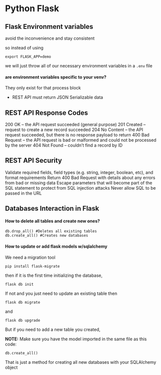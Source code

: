 # Python Flask

## Flask Environment variables

avoid the inconvenience and stay consistent

so instead of using

```
export FLASK_APP=demo
```

we will just throw all of our necessary environment variables in a `.env` file

#### are environment variables specific to your venv?

They only exist for that process block

-   REST API must return JSON Serializable data

## REST API Response Codes

200 OK – the API request succeeded (general purpose)
201 Created – request to create a new record succeeded
204 No Content – the API request succeeded, but there is no response payload to return
400 Bad Request – the API request is bad or malformed and could not be processed by the server
404 Not Found – couldn’t find a record by ID

## REST API Security

Validate required fields, field types (e.g. string, integer, boolean, etc), and format requirements
Return 400 Bad Request with details about any errors from bad or missing data
Escape parameters that will become part of the SQL statement to protect from SQL injection attacks
Never allow SQL to be passed in the URL

## Databases Interaction in Flask

#### How to delete all tables and create new ones?

```
db.drop_all() #Deletes all existing tables
db.create_all() #Creates new databases
```

#### How to update or add flask models w/sqlalchemy

We need a migration tool

```
pip install flask-migrate
```

then if it is the first time initializing the database,

```
flask db init
```

If not and you just need to update an existing table then 

```
flask db migrate
```
and 

```
flask db upgrade
```

But if you need to add a new table you created,

**NOTE:** Make sure you have the model imported in the same file as this code: 

```
db.create_all()
```

That is just a method for creating all new databases with your SQLAlchemy object